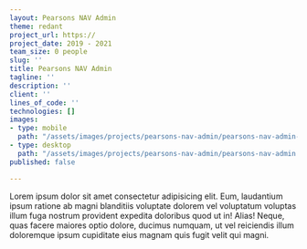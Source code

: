 ```yaml
---
layout: Pearsons NAV Admin
theme: redant
project_url: https://
project_date: 2019 - 2021
team_size: 0 people
slug: ''
title: Pearsons NAV Admin
tagline: ''
description: ''
client: ''
lines_of_code: ''
technologies: []
images:
- type: mobile
  path: "/assets/images/projects/pearsons-nav-admin/pearsons-nav-admin-mobile.jpg"
- type: desktop
  path: "/assets/images/projects/pearsons-nav-admin/pearsons-nav-admin.jpg"
published: false

---
```

Lorem ipsum dolor sit amet consectetur adipisicing elit. Eum, laudantium ipsum ratione ab magni blanditiis voluptate dolorem vel voluptatum voluptas illum fuga nostrum provident expedita doloribus quod ut in! Alias! Neque, quas facere maiores optio dolore, ducimus numquam, ut vel reiciendis illum doloremque ipsum cupiditate eius magnam quis fugit velit qui magni.